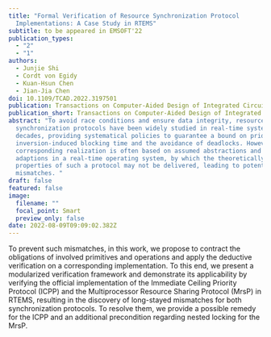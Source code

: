 ```yaml
---
title: "Formal Verification of Resource Synchronization Protocol
  Implementations: A Case Study in RTEMS"
subtitle: to be appeared in EMSOFT'22
publication_types:
  - "2"
  - "1"
authors:
  - Junjie Shi
  - Cordt von Egidy
  - Kuan-Hsun Chen
  - Jian-Jia Chen
doi: 10.1109/TCAD.2022.3197501
publication: Transactions on Computer-Aided Design of Integrated Circuits and Systems (TCAD)
publication_short: Transactions on Computer-Aided Design of Integrated Circuits and Systems (TCAD)
abstract: "To avoid race conditions and ensure data integrity, resource
  synchronization protocols have been widely studied in real-time systems for
  decades, providing systematical policies to guarantee a bound on priority
  inversion-induced blocking time and the avoidance of deadlocks. However, the
  corresponding realization is often based on assumed abstractions and necessary
  adaptions in a real-time operating system, by which the theoretically proven
  properties of such a protocol may not be delivered, leading to potential
  mismatches. "
draft: false
featured: false
image:
  filename: ""
  focal_point: Smart
  preview_only: false
date: 2022-08-09T09:09:02.382Z
---
```

To prevent such mismatches, in this work, we propose to contract the obligations of involved primitives and operations and apply the deductive verification on a corresponding implementation. To this end, we present a modularized verification framework and demonstrate its applicability by verifying the official implementation of the Immediate Ceiling Priority Protocol (ICPP) and the Multiprocessor Resource Sharing Protocol (MrsP) in RTEMS, resulting in the discovery of long-stayed mismatches for both synchronization protocols. To resolve them, we provide a possible remedy for the ICPP and an additional precondition regarding nested locking for the MrsP.